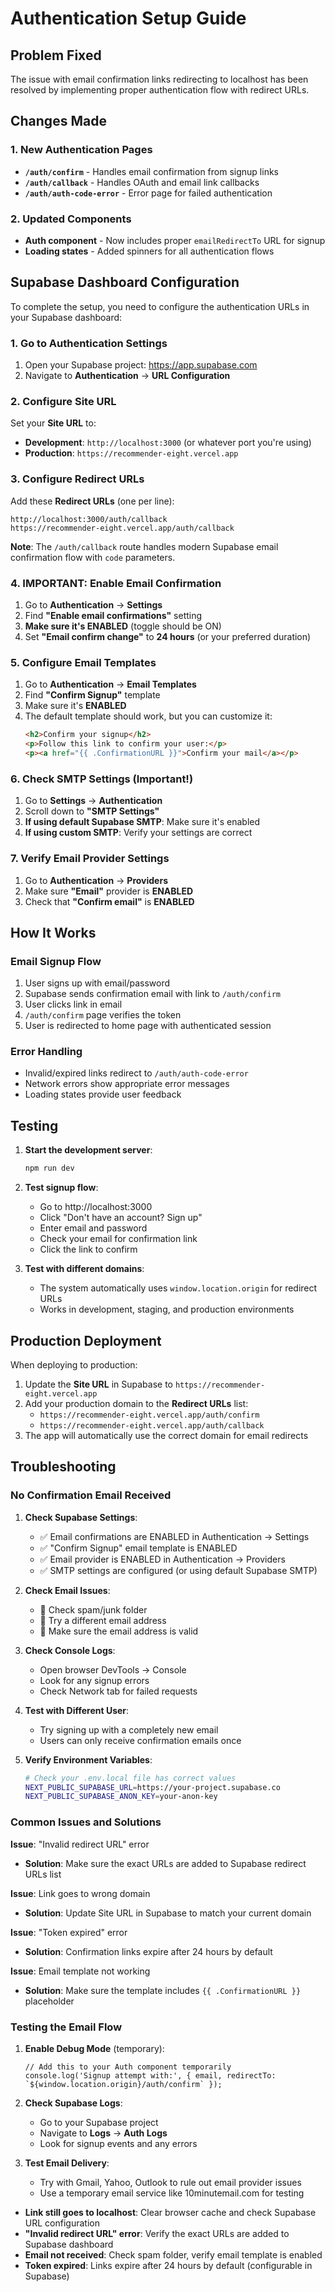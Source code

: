 # Authentication Setup Guide

## Problem Fixed
The issue with email confirmation links redirecting to localhost has been resolved by implementing proper authentication flow with redirect URLs.

## Changes Made

### 1. New Authentication Pages
- **`/auth/confirm`** - Handles email confirmation from signup links
- **`/auth/callback`** - Handles OAuth and email link callbacks
- **`/auth/auth-code-error`** - Error page for failed authentication

### 2. Updated Components
- **Auth component** - Now includes proper `emailRedirectTo` URL for signup
- **Loading states** - Added spinners for all authentication flows

## Supabase Dashboard Configuration

To complete the setup, you need to configure the authentication URLs in your Supabase dashboard:

### 1. Go to Authentication Settings
1. Open your Supabase project: https://app.supabase.com
2. Navigate to **Authentication** → **URL Configuration**

### 2. Configure Site URL
Set your **Site URL** to:
- **Development**: `http://localhost:3000` (or whatever port you're using)
- **Production**: `https://recommender-eight.vercel.app`

### 3. Configure Redirect URLs
Add these **Redirect URLs** (one per line):
```
http://localhost:3000/auth/callback
https://recommender-eight.vercel.app/auth/callback
```

**Note**: The `/auth/callback` route handles modern Supabase email confirmation flow with `code` parameters.

### 4. **IMPORTANT: Enable Email Confirmation**
1. Go to **Authentication** → **Settings**
2. Find **"Enable email confirmations"** setting
3. **Make sure it's ENABLED** (toggle should be ON)
4. Set **"Email confirm change"** to **24 hours** (or your preferred duration)

### 5. **Configure Email Templates**
1. Go to **Authentication** → **Email Templates**
2. Find **"Confirm Signup"** template
3. Make sure it's **ENABLED**
4. The default template should work, but you can customize it:
   ```html
   <h2>Confirm your signup</h2>
   <p>Follow this link to confirm your user:</p>
   <p><a href="{{ .ConfirmationURL }}">Confirm your mail</a></p>
   ```

### 6. **Check SMTP Settings (Important!)**
1. Go to **Settings** → **Authentication**
2. Scroll down to **"SMTP Settings"**
3. **If using default Supabase SMTP**: Make sure it's enabled
4. **If using custom SMTP**: Verify your settings are correct

### 7. **Verify Email Provider Settings**
1. Go to **Authentication** → **Providers**
2. Make sure **"Email"** provider is **ENABLED**
3. Check that **"Confirm email"** is **ENABLED**

## How It Works

### Email Signup Flow
1. User signs up with email/password
2. Supabase sends confirmation email with link to `/auth/confirm`
3. User clicks link in email
4. `/auth/confirm` page verifies the token
5. User is redirected to home page with authenticated session

### Error Handling
- Invalid/expired links redirect to `/auth/auth-code-error`
- Network errors show appropriate error messages
- Loading states provide user feedback

## Testing

1. **Start the development server**:
   ```bash
   npm run dev
   ```

2. **Test signup flow**:
   - Go to http://localhost:3000
   - Click "Don't have an account? Sign up"
   - Enter email and password
   - Check your email for confirmation link
   - Click the link to confirm

3. **Test with different domains**:
   - The system automatically uses `window.location.origin` for redirect URLs
   - Works in development, staging, and production environments

## Production Deployment

When deploying to production:
1. Update the **Site URL** in Supabase to `https://recommender-eight.vercel.app`
2. Add your production domain to the **Redirect URLs** list:
   - `https://recommender-eight.vercel.app/auth/confirm`
   - `https://recommender-eight.vercel.app/auth/callback`
3. The app will automatically use the correct domain for email redirects

## Troubleshooting

### No Confirmation Email Received
1. **Check Supabase Settings**:
   - ✅ Email confirmations are ENABLED in Authentication → Settings
   - ✅ "Confirm Signup" email template is ENABLED
   - ✅ Email provider is ENABLED in Authentication → Providers
   - ✅ SMTP settings are configured (or using default Supabase SMTP)

2. **Check Email Issues**:
   - 📧 Check spam/junk folder
   - 📧 Try a different email address
   - 📧 Make sure the email address is valid

3. **Check Console Logs**:
   - Open browser DevTools → Console
   - Look for any signup errors
   - Check Network tab for failed requests

4. **Test with Different User**:
   - Try signing up with a completely new email
   - Users can only receive confirmation emails once

5. **Verify Environment Variables**:
   ```bash
   # Check your .env.local file has correct values
   NEXT_PUBLIC_SUPABASE_URL=https://your-project.supabase.co
   NEXT_PUBLIC_SUPABASE_ANON_KEY=your-anon-key
   ```

### Common Issues and Solutions

**Issue**: "Invalid redirect URL" error
- **Solution**: Make sure the exact URLs are added to Supabase redirect URLs list

**Issue**: Link goes to wrong domain
- **Solution**: Update Site URL in Supabase to match your current domain

**Issue**: "Token expired" error  
- **Solution**: Confirmation links expire after 24 hours by default

**Issue**: Email template not working
- **Solution**: Make sure the template includes `{{ .ConfirmationURL }}` placeholder

### Testing the Email Flow

1. **Enable Debug Mode** (temporary):
   ```tsx
   // Add this to your Auth component temporarily
   console.log('Signup attempt with:', { email, redirectTo: `${window.location.origin}/auth/confirm` });
   ```

2. **Check Supabase Logs**:
   - Go to your Supabase project
   - Navigate to **Logs** → **Auth Logs**
   - Look for signup events and any errors

3. **Test Email Delivery**:
   - Try with Gmail, Yahoo, Outlook to rule out email provider issues
   - Use a temporary email service like 10minutemail.com for testing

- **Link still goes to localhost**: Clear browser cache and check Supabase URL configuration
- **"Invalid redirect URL" error**: Verify the exact URLs are added to Supabase dashboard
- **Email not received**: Check spam folder, verify email template is enabled
- **Token expired**: Links expire after 24 hours by default (configurable in Supabase)
